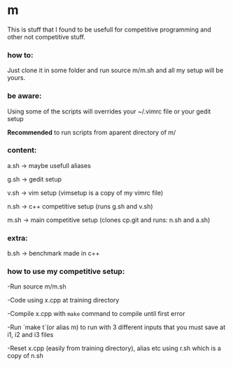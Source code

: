 # m
This is stuff that I found to be usefull for competitive programming and other not competitive stuff.

### how to:
Just clone it in some folder and run source m/m.sh and all my setup will be yours.

### be aware:
Using some of the scripts will overrides your ~/.vimrc file or your gedit setup

**Recommended** to run scripts from aparent directory of m/

### content:
a.sh -> maybe usefull aliases

g.sh -> gedit setup

v.sh -> vim setup (vimsetup is a copy of my vimrc file)

n.sh -> c++ competitive setup (runs g.sh and v.sh)

m.sh -> main competitive setup (clones cp.git and runs: n.sh and a.sh)

### extra:
b.sh -> benchmark made in c++




### how to use my competitive setup:
-Run source m/m.sh

-Code using x.cpp at training directory

-Compile x.cpp with `make` command to compile until first error

-Run ´make t´(or alias m) to run with 3 different inputs that you must save at i1, i2 and i3 files

-Reset x.cpp (easily from training directory), alias etc using r.sh which is a copy of n.sh
